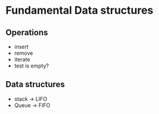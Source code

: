 Fundamental Data structures
=

Operations
-

* insert
* remove
* iterate
* test is empty?

Data structures
-

+ stack -> LIFO
+ Queue -> FIFO

